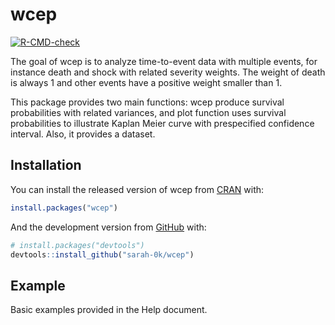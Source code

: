 
<!-- README.md is generated from README.Rmd. Please edit that file -->

# wcep

<!-- badges: start -->

[![R-CMD-check](https://github.com/sarah-0k/wcep/actions/workflows/R-CMD-check.yaml/badge.svg)](https://github.com/sarah-0k/wcep/actions/workflows/R-CMD-check.yaml)
<!-- badges: end -->

The goal of wcep is to analyze time-to-event data with multiple events,
for instance death and shock with related severity weights. The weight
of death is always 1 and other events have a positive weight smaller
than 1.

This package provides two main functions: wcep produce survival
probabilities with related variances, and plot function uses survival
probabilities to illustrate Kaplan Meier curve with prespecified
confidence interval. Also, it provides a dataset.

## Installation

You can install the released version of wcep from
[CRAN](https://CRAN.R-project.org) with:

``` r
install.packages("wcep")
```

And the development version from [GitHub](https://github.com/) with:

``` r
# install.packages("devtools")
devtools::install_github("sarah-0k/wcep")
```

## Example

Basic examples provided in the Help document.
